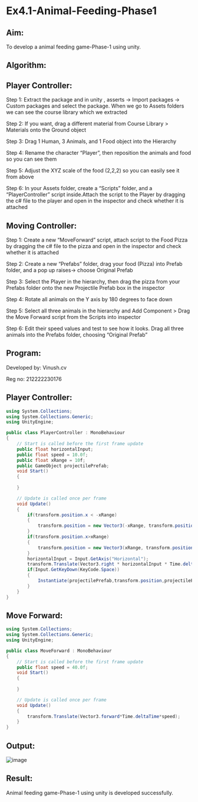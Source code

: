 # Ex4.1-Animal-Feeding-Phase1
## Aim:
To develop a animal feeding game-Phase-1 using unity.

## Algorithm:
## Player Controller:
Step 1: Extract the package and in unity , asserts -> Import packages -> Custom packages and select the package. When we go to Assets folders we can see the course library which we extracted

Step 2: If you want, drag a different material from Course Library > Materials onto the Ground object

Step 3: Drag 1 Human, 3 Animals, and 1 Food object into the Hierarchy

Step 4: Rename the character “Player”, then reposition the animals and food so you can see them

Step 5: Adjust the XYZ scale of the food (2,2,2) so you can easily see it from above

Step 6: In your Assets folder, create a “Scripts” folder, and a “PlayerController” script inside.Attach the script to the Player by dragging the c# file to the player and open in the inspector and check whether it is attached

## Moving Controller:
Step 1: Create a new “MoveForward” script, attach script to the Food Pizza by dragging the c# file to the pizza and open in the inspector and check whether it is attached

Step 2: Create a new “Prefabs” folder, drag your food (Pizza) into Prefab folder, and a pop up raises-> choose Original Prefab

Step 3: Select the Player in the hierarchy, then drag the pizza from your Prefabs folder onto the new Projectile Prefab box in the inspector

Step 4: Rotate all animals on the Y axis by 180 degrees to face down

Step 5: Select all three animals in the hierarchy and Add Component > Drag the Move Forward script from the Scripts into inspector

Step 6: Edit their speed values and test to see how it looks. Drag all three animals into the Prefabs folder, choosing “Original Prefab”

## Program:
Developed by: Vinush.cv

Reg no: 212222230176

## Player Controller:
```c#
using System.Collections;
using System.Collections.Generic;
using UnityEngine;

public class PlayerController : MonoBehaviour
{
    // Start is called before the first frame update
    public float horizontalInput;
    public float speed = 10.0f;
    public float xRange = 10f;
    public GameObject projectilePrefab;
    void Start()
    {
        
    }

    // Update is called once per frame
    void Update()
    {
        if(transform.position.x < -xRange)
        {
            transform.position = new Vector3(-xRange, transform.position.y, transform.position.z);
        }
        if(transform.position.x>xRange)
        {
            transform.position = new Vector3(xRange, transform.position.y, transform.position.z);
        }
        horizontalInput = Input.GetAxis("Horizontal");
        transform.Translate(Vector3.right * horizontalInput * Time.deltaTime * speed);
        if(Input.GetKeyDown(KeyCode.Space))
        {
            Instantiate(projectilePrefab,transform.position,projectilePrefab.transform.rotation);
        }
    }
}
```
## Move Forward:

```c# 
using System.Collections;
using System.Collections.Generic;
using UnityEngine;

public class MoveForward : MonoBehaviour
{
    // Start is called before the first frame update
    public float speed = 40.0f;
    void Start()
    {
        
    }

    // Update is called once per frame
    void Update()
    {
        transform.Translate(Vector3.forward*Time.deltaTime*speed);
    }
}
```
## Output:
![image](https://github.com/Sachin-vlr/Ex4.1-Animal-Feeding-Phase1/assets/113497666/82a2fe1d-06d3-4de4-9919-22ce8c1db443)

## Result:
Animal feeding game-Phase-1 using unity is developed successfully.
